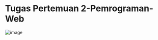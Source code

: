 # Tugas Pertemuan 2-Pemrograman-Web
![image](https://user-images.githubusercontent.com/72422140/137577335-2632b099-de91-4d14-aa2e-43b6a269a31d.png)

